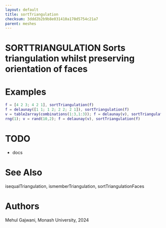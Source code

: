 ```yaml
---
layout: default
title: sortTriangulation
checksum: 3ddd2b2b9b8e031410a170d5754c21a7
parent: meshes
---
```



 
# SORTTRIANGULATION Sorts triangulation whilst preserving orientation of faces
 
# Examples
```matlab
f = [4 2 3; 4 2 1], sortTriangulation(f)
f = delaunay([1 1; 1 2; 2 2; 2 1]), sortTriangulation(f)
v = table2array(combinations(1:3,1:3)); f = delaunay(v), sortTriangulation(f)
rng(1); v = rand(10,2); f = delaunay(v), sortTriangulation(f)
```
 
# TODO
-  docs 
 
# See Also

isequalTriangulation, ismemberTriangulation, sortTriangulationFaces

 
# Authors

Mehul Gajwani, Monash University, 2024

